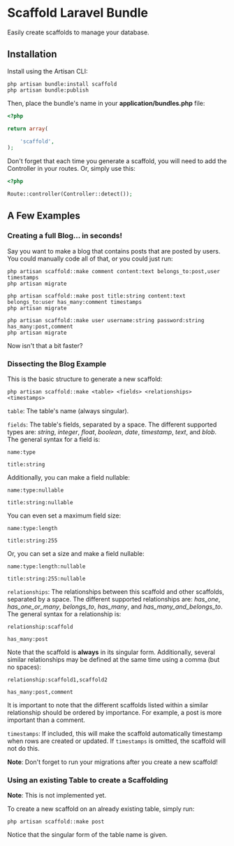# Scaffold Laravel Bundle

Easily create scaffolds to manage your database.

## Installation

Install using the Artisan CLI:

	php artisan bundle:install scaffold
	php artisan bundle:publish

Then, place the bundle's name in your **application/bundles.php** file:

```php
<?php

return array(

	'scaffold',
);
```

Don't forget that each time you generate a scaffold, you will need to add the
Controller in your routes. Or, simply use this:

```php
<?php

Route::controller(Controller::detect());
```

## A Few Examples

### Creating a full Blog... in seconds!

Say you want to make a blog that contains posts that are posted by users. You could manually code all of that, or you
could just run:

	php artisan scaffold::make comment content:text belongs_to:post,user timestamps
	php artisan migrate

	php artisan scaffold::make post title:string content:text belongs_to:user has_many:comment timestamps
	php artisan migrate

	php artisan scaffold::make user username:string password:string has_many:post,comment
	php artisan migrate

Now isn't that a bit faster?

### Dissecting the Blog Example

This is the basic structure to generate a new scaffold:

	php artisan scaffold::make <table> <fields> <relationships> <timestamps>

`table`: The table's name (always singular).

`fields`: The table's fields, separated by a space. The
different supported types are: _string_, _integer_, _float_, _boolean_, _date_,
_timestamp_, _text_, and _blob_. The general syntax for a field is:

	name:type
	
	title:string

Additionally, you can make a field nullable:

	name:type:nullable
	
	title:string:nullable

You can even set a maximum field size:

	name:type:length

	title:string:255

Or, you can set a size and make a field nullable:
	
	name:type:length:nullable
	
	title:string:255:nullable

`relationships`: The relationships between this scaffold and other scaffolds,
separated by a space. The different supported relationships are: _has_one_,
_has_one_or_many_, _belongs_to_, _has_many_, and _has_many_and_belongs_to_.
The general syntax for a relationship is:

	relationship:scaffold
	
	has_many:post

Note that the scaffold is **always** in its singular form. Additionally,
several similar relationships may be defined at the same time using a comma
(but no spaces):

	relationship:scaffold1,scaffold2
	
	has_many:post,comment

It is important to note that the different scaffolds listed  within a
similar relationship should be ordered by importance. For example, a post
is more important than a comment.

`timestamps`: If included, this will make the scaffold automatically timestamp
when rows are created or updated. If `timestamps` is omitted, the scaffold
will not do this.

**Note**: Don't forget to run your migrations after you create a new scaffold!

### Using an existing Table to create a Scaffolding

**Note**: This is not implemented yet.

To create a new scaffold on an already existing table, simply run:

	php artisan scaffold::make post

Notice that the singular form of the table name is given.